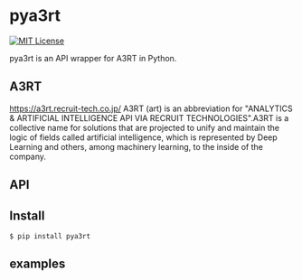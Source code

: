 # pya3rt

[![MIT License](http://img.shields.io/badge/license-MIT-blue.svg?style=flat)](LICENSE)  

pya3rt is an API wrapper for A3RT in Python.

## A3RT
https://a3rt.recruit-tech.co.jp/
A3RT (art) is an abbreviation for "ANALYTICS & ARTIFICIAL INTELLIGENCE API VIA RECRUIT TECHNOLOGIES".A3RT is a collective name for solutions that are projected to unify and maintain the logic of fields called artificial intelligence, which is represented by Deep Learning and others, among machinery learning, to the inside of the company.

## API

## Install

```
$ pip install pya3rt
```

## examples
